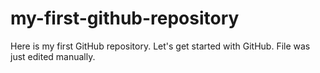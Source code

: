 # my-first-github-repository
Here is my first GitHub repository. Let's get started with GitHub.
File was just edited manually.
